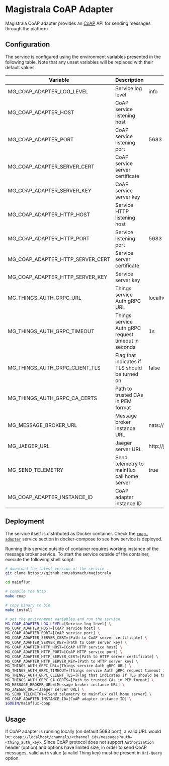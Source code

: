 # Magistrala CoAP Adapter

Magistrala CoAP adapter provides an [CoAP](http://coap.technology/) API for sending messages through the
platform.

## Configuration

The service is configured using the environment variables presented in the
following table. Note that any unset variables will be replaced with their
default values.

| Variable                         | Description                                         | Default                        |
| -------------------------------- | --------------------------------------------------- | ------------------------------ |
| MG_COAP_ADAPTER_LOG_LEVEL        | Service log level                                   | info                           |
| MG_COAP_ADAPTER_HOST             | CoAP service listening host                         |                                |
| MG_COAP_ADAPTER_PORT             | CoAP service listening port                         | 5683                           |
| MG_COAP_ADAPTER_SERVER_CERT      | CoAP service server certificate                     |                                |
| MG_COAP_ADAPTER_SERVER_KEY       | CoAP service server key                             |                                |
| MG_COAP_ADAPTER_HTTP_HOST        | Service HTTP listening host                         |                                |
| MG_COAP_ADAPTER_HTTP_PORT        | Service listening port                              | 5683                           |
| MG_COAP_ADAPTER_HTTP_SERVER_CERT | Service server certificate                          |                                |
| MG_COAP_ADAPTER_HTTP_SERVER_KEY  | Service server key                                  |                                |
| MG_THINGS_AUTH_GRPC_URL          | Things service Auth gRPC URL                        | localhost:7000                 |
| MG_THINGS_AUTH_GRPC_TIMEOUT      | Things service Auth gRPC request timeout in seconds | 1s                             |
| MG_THINGS_AUTH_GRPC_CLIENT_TLS   | Flag that indicates if TLS should be turned on      | false                          |
| MG_THINGS_AUTH_GRPC_CA_CERTS     | Path to trusted CAs in PEM format                   |                                |
| MG_MESSAGE_BROKER_URL            | Message broker instance URL                         | nats://localhost:4222          |
| MG_JAEGER_URL                    | Jaeger server URL                                   | http://jaeger:14268/api/traces |
| MG_SEND_TELEMETRY                | Send telemetry to mainflux call home server         | true                           |
| MG_COAP_ADAPTER_INSTANCE_ID      | CoAP adapter instance ID                            |                                |

## Deployment

The service itself is distributed as Docker container. Check the [`coap-adapter`](https://github.com/absmach/magistrala/blob/master/docker/docker-compose.yml#L273-L291) service section in
docker-compose to see how service is deployed.

Running this service outside of container requires working instance of the message broker service.
To start the service outside of the container, execute the following shell script:

```bash
# download the latest version of the service
git clone https://github.com/absmach/magistrala

cd mainflux

# compile the http
make coap

# copy binary to bin
make install

# set the environment variables and run the service
MG_COAP_ADAPTER_LOG_LEVEL=[Service log level] \
MG_COAP_ADAPTER_HOST=[CoAP service host] \
MG_COAP_ADAPTER_PORT=[CoAP service port] \
MG_COAP_ADAPTER_SERVER_CERT=[Path to CoAP server certificate] \
MG_COAP_ADAPTER_SERVER_KEY=[Path to CoAP server key] \
MG_COAP_ADAPTER_HTTP_HOST=[CoAP HTTP service host] \
MG_COAP_ADAPTER_HTTP_PORT=[CoAP HTTP service port] \
MG_COAP_ADAPTER_HTTP_SERVER_CERT=[Path to HTTP server certificate] \
MG_COAP_ADAPTER_HTTP_SERVER_KEY=[Path to HTTP server key] \
MG_THINGS_AUTH_GRPC_URL=[Things service Auth gRPC URL] \
MG_THINGS_AUTH_GRPC_TIMEOUT=[Things service Auth gRPC request timeout in seconds] \
MG_THINGS_AUTH_GRPC_CLIENT_TLS=[Flag that indicates if TLS should be turned on] \
MG_THINGS_AUTH_GRPC_CA_CERTS=[Path to trusted CAs in PEM format] \
MG_MESSAGE_BROKER_URL=[Message broker instance URL] \
MG_JAEGER_URL=[Jaeger server URL] \
MG_SEND_TELEMETRY=[Send telemetry to mainflux call home server] \
MG_COAP_ADAPTER_INSTANCE_ID=[CoAP adapter instance ID] \
$GOBIN/mainflux-coap
```

## Usage

If CoAP adapter is running locally (on default 5683 port), a valid URL would be: `coap://localhost/channels/<channel_id>/messages?auth=<thing_auth_key>`.
Since CoAP protocol does not support `Authorization` header (option) and options have limited size, in order to send CoAP messages, valid `auth` value (a valid Thing key) must be present in `Uri-Query` option.
